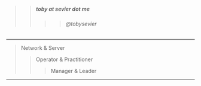 

> 
>> ##### toby at sevier dot me
>>>> ###### @tobysevier

---

> Network & Server
>> Operator & Practitioner
>>> Manager & Leader

---

>> 

